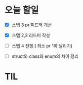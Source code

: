 # 오늘 할일

- [x] 스텝 3 pr 피드백 개선
- [x] 스텝 2,3 리드미 작성
- [ ] 스텝 4 진행 ( 최소 pr 1회 날리기)
- [ ] struct와 class와 enum의 차이 정리





# TIL

